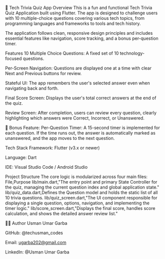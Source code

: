🧠 Tech Trivia Quiz App
Overview
This is a fun and functional Tech Trivia Quiz Application built using Flutter. The app is designed to challenge users with 10 multiple-choice questions covering various tech topics, from programming languages and frameworks to tools and tech history.

The application follows clean, responsive design principles and includes essential features like navigation, score tracking, and a bonus per-question timer.

Features
10 Multiple Choice Questions: A fixed set of 10 technology-focused questions.

Per-Screen Navigation: Questions are displayed one at a time with clear Next and Previous buttons for review.

Stateful UI: The app remembers the user's selected answer even when navigating back and forth.

Final Score Screen: Displays the user's total correct answers at the end of the quiz.

Review Screen: After completion, users can review every question, clearly highlighting which answers were Correct, Incorrect, or Unanswered.

🚀 Bonus Feature: Per-Question Timer: A 15-second timer is implemented for each question. If the time runs out, the answer is automatically marked as unanswered, and the app moves to the next question.

Tech Stack
Framework: Flutter (v3.x or newer)

Language: Dart

IDE: Visual Studio Code / Android Studio

Project Structure
The core logic is modularized across four main files:
File,Purpose
lib/main.dart,"The entry point and primary State Controller for the quiz, managing the current question index and global application state."
lib/quiz_data.dart,Defines the Question model and holds the static list of all 10 trivia questions.
lib/quiz_screen.dart,"The UI component responsible for displaying a single question, options, navigation, and implementing the timer logic."
lib/score_screen.dart,"Displays the final score, handles score calculation, and shows the detailed answer review list."

👨‍💻 Author
Usman Umar Garba

GitHub: @techusman_codes

Email: ugarba202@gmail.com

LinkedIn: @Usman Umar Garba